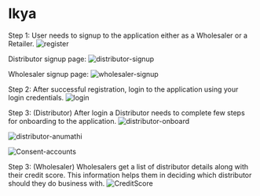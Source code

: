 # Ikya
Step 1: User needs to signup to the application either as a Wholesaler or a Retailer.
![register](https://user-images.githubusercontent.com/83828169/136664852-6ff5d092-8f8f-48b4-9ce3-eb6255c524e3.png)

Distributor signup page:
![distributor-signup](https://user-images.githubusercontent.com/83828169/136664843-6c87d630-a2f5-4992-b37e-5557e6cbfb62.png)

Wholesaler signup page:
![wholesaler-signup](https://user-images.githubusercontent.com/83828169/136664870-7654938c-f9ea-4632-a8af-9b843c61ae31.png)

Step 2: After successful registration, login to the application using your login credentials.
![login](https://user-images.githubusercontent.com/83828169/136664862-a86f3d73-88d0-4ff0-b9bf-9f6289f52d00.png)

Step 3: (Distributor)
After login a Distributor needs to complete few steps for onboarding to the application.
![distributor-onboard](https://user-images.githubusercontent.com/83828169/136664838-21159168-e23a-4c98-96e2-0c4d5940324d.png)

![distributor-anumathi](https://user-images.githubusercontent.com/83828169/136664834-18eccce8-f332-4cbe-9896-83d4f485c1a8.png)

![Consent-accounts](https://user-images.githubusercontent.com/83828169/136664820-8ebb89f4-257f-47af-b691-3f62b5da1d59.png)

Step 3: (Wholesaler)
Wholesalers get a list of distributor details along with their credit score. This information helps them in deciding which distributor should they do business with.
![CreditScore](https://user-images.githubusercontent.com/83828169/136665261-b0805012-f5c8-4a1f-9968-163cccd42c59.png)
